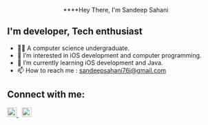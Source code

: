 <p align="center">
****Hey There, I'm Sandeep Sahani

<p/>

## I'm developer, Tech enthusiast 

- 👨‍💻 A computer science undergraduate.
- 👀 I’m interested in iOS development and computer programming.
- 🌱 I’m currently learning iOS development and Java.
- 📫 How to reach me : sandeepsahani76j@gmail.com

## Connect with me:

[<img aling="left" alt="LinkedIn | sandeep" width="22px" src="https://cdn.jsdelivr.net/npm/simple-icons@v3/icons/linkedin.svg"/>  ](https://www.linkedin.com/in/sandeep-sahani-883398220/)&nbsp;
[<img aling="left" alt="Instagram | sandeep" width="22px" src="https://cdn.jsdelivr.net/npm/simple-icons@v3/icons/instagram.svg"/>](https://www.instagram.com/sandeepsahani76j/)
